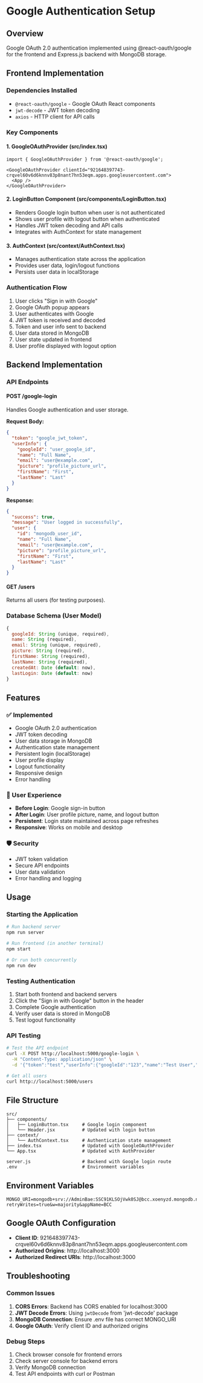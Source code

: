 # Google Authentication Setup

## Overview
Google OAuth 2.0 authentication implemented using @react-oauth/google for the frontend and Express.js backend with MongoDB storage.

## Frontend Implementation

### Dependencies Installed
- `@react-oauth/google` - Google OAuth React components
- `jwt-decode` - JWT token decoding
- `axios` - HTTP client for API calls

### Key Components

#### 1. GoogleOAuthProvider (src/index.tsx)
```tsx
import { GoogleOAuthProvider } from '@react-oauth/google';

<GoogleOAuthProvider clientId="921648397743-crqvel60v6d6knnv83p8nant7hn53eqm.apps.googleusercontent.com">
  <App />
</GoogleOAuthProvider>
```

#### 2. LoginButton Component (src/components/LoginButton.tsx)
- Renders Google login button when user is not authenticated
- Shows user profile with logout button when authenticated
- Handles JWT token decoding and API calls
- Integrates with AuthContext for state management

#### 3. AuthContext (src/context/AuthContext.tsx)
- Manages authentication state across the application
- Provides user data, login/logout functions
- Persists user data in localStorage

### Authentication Flow
1. User clicks "Sign in with Google"
2. Google OAuth popup appears
3. User authenticates with Google
4. JWT token is received and decoded
5. Token and user info sent to backend
6. User data stored in MongoDB
7. User state updated in frontend
8. User profile displayed with logout option

## Backend Implementation

### API Endpoints

#### POST /google-login
Handles Google authentication and user storage.

**Request Body:**
```json
{
  "token": "google_jwt_token",
  "userInfo": {
    "googleId": "user_google_id",
    "name": "Full Name",
    "email": "user@example.com",
    "picture": "profile_picture_url",
    "firstName": "First",
    "lastName": "Last"
  }
}
```

**Response:**
```json
{
  "success": true,
  "message": "User logged in successfully",
  "user": {
    "id": "mongodb_user_id",
    "name": "Full Name",
    "email": "user@example.com",
    "picture": "profile_picture_url",
    "firstName": "First",
    "lastName": "Last"
  }
}
```

#### GET /users
Returns all users (for testing purposes).

### Database Schema (User Model)
```javascript
{
  googleId: String (unique, required),
  name: String (required),
  email: String (unique, required),
  picture: String (required),
  firstName: String (required),
  lastName: String (required),
  createdAt: Date (default: now),
  lastLogin: Date (default: now)
}
```

## Features

### ✅ Implemented
- Google OAuth 2.0 authentication
- JWT token decoding
- User data storage in MongoDB
- Authentication state management
- Persistent login (localStorage)
- User profile display
- Logout functionality
- Responsive design
- Error handling

### 🔧 User Experience
- **Before Login**: Google sign-in button
- **After Login**: User profile picture, name, and logout button
- **Persistent**: Login state maintained across page refreshes
- **Responsive**: Works on mobile and desktop

### 🛡️ Security
- JWT token validation
- Secure API endpoints
- User data validation
- Error handling and logging

## Usage

### Starting the Application
```bash
# Run backend server
npm run server

# Run frontend (in another terminal)
npm start

# Or run both concurrently
npm run dev
```

### Testing Authentication
1. Start both frontend and backend servers
2. Click the "Sign in with Google" button in the header
3. Complete Google authentication
4. Verify user data is stored in MongoDB
5. Test logout functionality

### API Testing
```bash
# Test the API endpoint
curl -X POST http://localhost:5000/google-login \
  -H "Content-Type: application/json" \
  -d '{"token":"test","userInfo":{"googleId":"123","name":"Test User","email":"test@example.com","picture":"url","firstName":"Test","lastName":"User"}}'

# Get all users
curl http://localhost:5000/users
```

## File Structure
```
src/
├── components/
│   ├── LoginButton.tsx     # Google login component
│   └── Header.jsx          # Updated with login button
├── context/
│   └── AuthContext.tsx     # Authentication state management
├── index.tsx               # Updated with GoogleOAuthProvider
└── App.tsx                 # Updated with AuthProvider

server.js                   # Backend with Google login route
.env                        # Environment variables
```

## Environment Variables
```
MONGO_URI=mongodb+srv://AdminBae:SSC91KLSOjVwk0SJ@bcc.xoenyzd.mongodb.net/backcaseDB?retryWrites=true&w=majority&appName=BCC
```

## Google OAuth Configuration
- **Client ID**: 921648397743-crqvel60v6d6knnv83p8nant7hn53eqm.apps.googleusercontent.com
- **Authorized Origins**: http://localhost:3000
- **Authorized Redirect URIs**: http://localhost:3000

## Troubleshooting

### Common Issues
1. **CORS Errors**: Backend has CORS enabled for localhost:3000
2. **JWT Decode Errors**: Using `jwtDecode` from 'jwt-decode' package
3. **MongoDB Connection**: Ensure .env file has correct MONGO_URI
4. **Google OAuth**: Verify client ID and authorized origins

### Debug Steps
1. Check browser console for frontend errors
2. Check server console for backend errors
3. Verify MongoDB connection
4. Test API endpoints with curl or Postman 